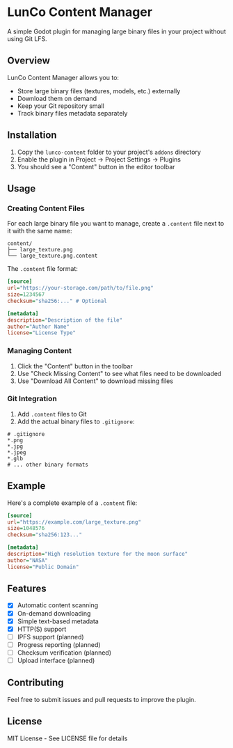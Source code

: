 # LunCo Content Manager

A simple Godot plugin for managing large binary files in your project without using Git LFS.

## Overview

LunCo Content Manager allows you to:
- Store large binary files (textures, models, etc.) externally
- Download them on demand
- Keep your Git repository small
- Track binary files metadata separately

## Installation

1. Copy the `lunco-content` folder to your project's `addons` directory
2. Enable the plugin in Project -> Project Settings -> Plugins
3. You should see a "Content" button in the editor toolbar

## Usage

### Creating Content Files

For each large binary file you want to manage, create a `.content` file next to it with the same name:

```
content/
├── large_texture.png
└── large_texture.png.content
```

The `.content` file format:
```ini
[source]
url="https://your-storage.com/path/to/file.png"
size=1234567
checksum="sha256:..." # Optional

[metadata]
description="Description of the file"
author="Author Name"
license="License Type"
```

### Managing Content

1. Click the "Content" button in the toolbar
2. Use "Check Missing Content" to see what files need to be downloaded
3. Use "Download All Content" to download missing files

### Git Integration

1. Add `.content` files to Git
2. Add the actual binary files to `.gitignore`:
```
# .gitignore
*.png
*.jpg
*.jpeg
*.glb
# ... other binary formats
```

## Example

Here's a complete example of a `.content` file:
```ini
[source]
url="https://example.com/large_texture.png"
size=1048576
checksum="sha256:123..."

[metadata]
description="High resolution texture for the moon surface"
author="NASA"
license="Public Domain"
```

## Features

- [x] Automatic content scanning
- [x] On-demand downloading
- [x] Simple text-based metadata
- [x] HTTP(S) support
- [ ] IPFS support (planned)
- [ ] Progress reporting (planned)
- [ ] Checksum verification (planned)
- [ ] Upload interface (planned)

## Contributing

Feel free to submit issues and pull requests to improve the plugin.

## License

MIT License - See LICENSE file for details 